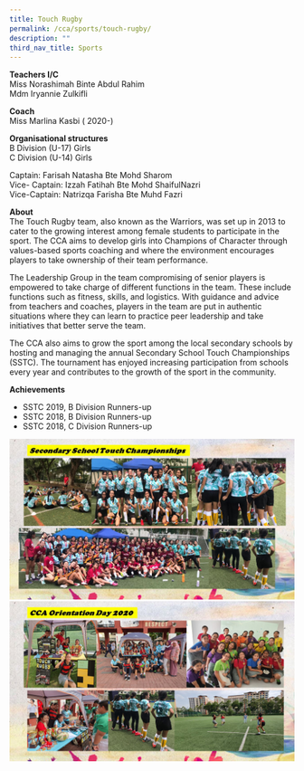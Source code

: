```yaml
---
title: Touch Rugby
permalink: /cca/sports/touch-rugby/
description: ""
third_nav_title: Sports
---
```

<p><strong>Teachers I/C<br></strong>Miss Norashimah Binte Abdul Rahim<br>Mdm Iryannie Zulkifli</p>
<p><strong>Coach<br></strong>Miss Marlina Kasbi ( 2020-)</p>
<p><strong>Organisational structures<br></strong>B Division (U-17) Girls<br>C Division (U-14) Girls</p>
<p>Captain: Farisah Natasha Bte Mohd Sharom<br>Vice- Captain: Izzah Fatihah Bte Mohd ShaifulNazri<br>Vice-Captain: Natrizqa Farisha Bte Muhd Fazri</p>
<p><strong>About</strong><br>The Touch Rugby team, also known as the Warriors, was set up in 2013 to cater to the growing interest among female students to participate in the sport. The CCA aims to develop girls into Champions of Character through values-based sports coaching and where the environment encourages players to take ownership of their team performance.</p>
<p>The Leadership Group in the team compromising of senior players is empowered to take charge of different functions in the team. These include functions such as fitness, skills, and logistics. With guidance and advice from teachers and coaches, players in the team are put in authentic situations where they can learn to practice peer leadership and take initiatives that better serve the team.</p>
<p>The CCA also aims to grow the sport among the local secondary schools by hosting and managing the annual Secondary School Touch Championships (SSTC). The tournament has enjoyed increasing participation from schools every year and contributes to the growth of the sport in the community.</p>
<p><strong>Achievements</strong></p>
<ul>
<li>SSTC 2019, B Division Runners-up</li>
<li>SSTC 2018, B Division Runners-up</li>
<li>SSTC 2018, C Division Runners-up</li>
</ul>
<img src="/images/trugby1.jpg"><br>
<img src="/images/rugby2.jpg">